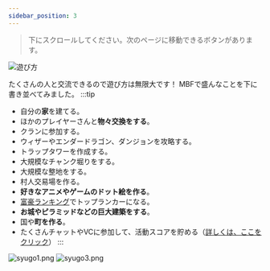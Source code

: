 ```yaml
---
sidebar_position: 3
---
```


> 下にスクロールしてください。次のページに移動できるボタンがあります。

![遊び方](/img/mbf/label_play.png)

たくさんの人と交流できるので遊び方は無限大です！
MBFで盛んなことを下に書き並べてみました。
:::tip
- 自分の**家**を建てる。
- ほかのプレイヤーさんと**物々交換をする**。
- クランに参加する。
- ウィザーやエンダードラゴン、ダンジョンを攻略する。
- トラップタワーを作成する。
- 大規模なチャンク堀りをする。
- 大規模な整地をする。
- 村人交易場を作る。
- **好きなアニメやゲームのドット絵を作る**。
- [富豪ランキング](http://made-by-free.com/ranking/)でトップランカーになる。
- **お城やピラミッドなどの巨大建築をする**。
- 国や**町を作る**。
- たくさんチャットやVCに参加して、活動スコアを貯める（[詳しくは、ここをクリック](http://made-by-free.com/vc-score)）
:::

![syugo1.png](/img/mbf/syugo1.png)
![syugo3.png](/img/mbf/syugo3.png)